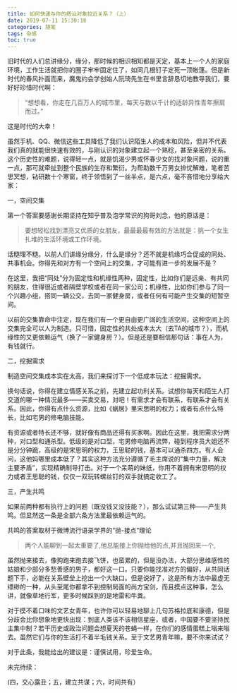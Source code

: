 ```yaml
---
title: 如何快速与你的搭讪对象拉近关系？（上）
date: 2019-07-11 15:30:18
categories: 随笔
tags: 杂感
toc: true
---
```

旧时代的人们总讲缘分，缘分，那时候的相识相知都是天定，基本上一个人的家庭环境，工作生活就把你的圈子牢牢固定住了，如同几根钉子定死一顶帐篷。但是新时代的春风扑面而来，魔鬼约会学创始人阮琦先生在书里言辞恳切地教导我们，要好好珍惜时代啊：

>“想想看，你走在几百万人的城市里，每天与数以千计的适龄异性青年擦肩而过。”

这是时代的大幸！

虽然手机、QQ、微信这些工具降低了我们认识陌生人的成本和风险，但并不代表我们真的就能很快速有效的，与刚认识的对象建立起一个熟稔，甚至亲密的关系。这个历史性的难题，说得轻一点，就是饥渴少男或怀春少女的找对象问题，说的重一点，那可就牵扯到整个民族的生存和繁衍。为帮助数千万男女排忧解难，笔者苦思冥想，钻研数十个寒窗，终于领悟到了一丝半点，是六点，毫不吝惜地分享给大家：

一，空间交集

第一个答案要感谢长期坚持在知乎普及泡学常识的狗哥刘念，他的原话是：

>要想轻松找到漂亮又优质的女朋友，最最最最有效的方法就是：挑一个女生扎堆的生活环境或工作环境。

话糙理不糙。以前人们讲缘分缘分，什么是缘分？还不就是机缘巧合促成的同处、共事机会。你得先和对方有一个空间上的交集，才可能有进一步的发展不是？

在这里，我把“同处”分为固定性和机缘性两种，固定性，比如你们是远亲、有共同的朋友，住得很近或者隔壁学校或者在同一家公司；机缘性，比如你们参与了同一个兴趣小组，搭同一辆公交，去同一家健身房，或者任何有可能产生交集的短暂空间。

以前的交集靠命中注定，现在我们有一个更自由更广阔的生活空间，这种空间上的交集完全可以人为制造。只可惜，固定性的共处成本太大（去TA的城市？），而机缘性的又更依赖运气（换了一家健身房？）。但是还是要相信那句话：事在人为，有钱就行。


二，挖掘需求

制造空间交集成本实在太高，我们来探讨下一个低成本玩法：挖掘需求。

换句话说，你得在建立情感关系之前，先建立起功利关系。试想你每天和陌生人打交道的哪一种情况最多——买卖交易，对吧！有需求才会有联系，有联系才会有关系。因此，你得有点什么资源，比如《蜗居》里宋思明的权力；或者有点什么特长，比如宅男的修电脑技能。

有资源或者特长还不够，就好像有商品还得有买家啊。因此在这里，我把需求分两种，对口型和通杀型。低级的是对口型，宅男修电脑再流弊，碰到程序员大姐还不是分分钟跪，高级的是宋思明的权力，王思聪的钱，基本可以通杀四方。有人会问，这他妈哪里成本低了？其实这种方法充分遵循了毛主席说的“集中力量，解决主要矛盾”，实现精确制导打击。对于一个呆萌的妹纸，你用不着拥有宋思明的权力或者王思聪的钱，仅仅一双玩转螺丝钉的双手就搞定收工了。

三，产生共鸣

如果前两种都有执行上的问题（既没钱又没技能？），那么试试第三种——产生共鸣。但显然这一条是全部六条方法里最依赖运气的。

共鸣的答案取材于微博流行语录学界的“抛-接点”理论

>两个人能聊到一起太重要了,他总能接上你抛给他的点,并且抛回来一个,

虽然抛来接去，像狗跑来跑去接飞饼，也蛮累的，但是没办法，大部分思维感性的姑娘和少部分多愁善感的男子，都好这一口。只要你能找准对方的偏好，从共同话题下手，必能在关系壁垒上挖出一个大缺口。但是说好了，这是所有方法中最虚无缥缈的一种，从头至尾你都拿不到控制局面的尚方宝剑，而且摸点这种事，怎么讲，就像草地行军，更多时候踩到的是地雷和牛粪。

对于摸不着口味的文艺女青年，也许你可以轻易地聊上几句苏格拉底和康德，但是分歧会比你想象地更快出现：到底人类该不该相信星座，或者，中国要不要坚持民主集中制？若干历史或政治问题会想夏天的苍蝇一样，在你们的感情蛋糕上嗡来嗡去。虽然它们与你的生活打不着半毛钱关系。至于文艺男青年嘛，要不你来试试？

对于此条，我能给出的建议是：谨慎试用，珍爱生命。

未完待续：

(四，交心露丑；五，建立共谋；六，时间共有）

